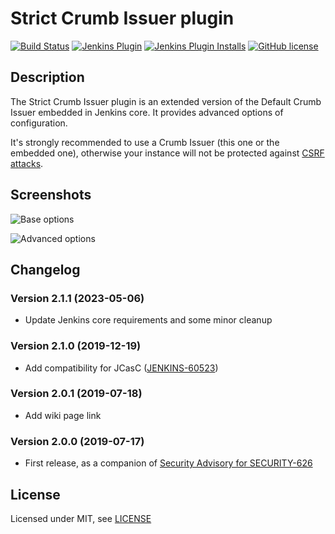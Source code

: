 # Strict Crumb Issuer plugin

[![Build Status](https://ci.jenkins.io/job/Plugins/job/strict-crumb-issuer-plugin/job/main/badge/icon)](https://ci.jenkins.io/job/Plugins/job/strict-crumb-issuer-plugin/job/main/)
[![Jenkins Plugin](https://img.shields.io/jenkins/plugin/v/strict-crumb-issuer.svg)](https://plugins.jenkins.io/strict-crumb-issuer)
[![Jenkins Plugin Installs](https://img.shields.io/jenkins/plugin/i/strict-crumb-issuer.svg?color=blue)](https://plugins.jenkins.io/strict-crumb-issuer)
[![GitHub license](https://img.shields.io/github/license/jenkinsci/strict-crumb-issuer-plugin)](https://github.com/jenkinsci/strict-crumb-issuer-plugin/blob/main/LICENSE.md)

## Description

The Strict Crumb Issuer plugin is an extended version of the Default Crumb Issuer embedded in Jenkins core. 
It provides advanced options of configuration.

It's strongly recommended to use a Crumb Issuer (this one or the embedded one), 
otherwise your instance will not be protected against [CSRF attacks](https://owasp.org/www-community/attacks/csrf).

## Screenshots

![Base options](/docs/images/sci_base_options.png)  

![Advanced options](/docs/images/sci_advanced_options.png)

## Changelog

### Version 2.1.1 (2023-05-06)

- Update Jenkins core requirements and some minor cleanup

### Version 2.1.0 (2019-12-19)

- Add compatibility for JCasC ([JENKINS-60523](https://issues.jenkins-ci.org/browse/JENKINS-60523))

### Version 2.0.1 (2019-07-18)

- Add wiki page link

### Version 2.0.0 (2019-07-17)

- First release, as a companion of [Security Advisory for SECURITY-626](https://jenkins.io/security/advisory/2019-07-17/#SECURITY-626)

## License

Licensed under MIT, see [LICENSE](LICENSE.md)

